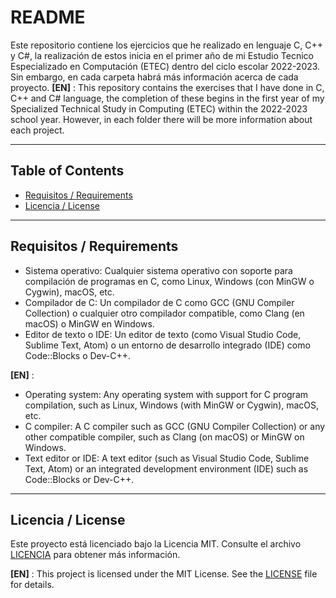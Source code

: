 # README

Este repositorio contiene los ejercicios que he realizado en lenguaje C, C++ y C#, la realización de estos inicia en el primer año de mi Estudio Tecnico Especializado en Computación (ETEC) dentro del ciclo escolar 2022-2023. Sin embargo, en cada carpeta habrá más información acerca de cada proyecto.
**[EN]** : This repository contains the exercises that I have done in C, C++ and C# language, the completion of these begins in the first year of my Specialized Technical Study in Computing (ETEC) within the 2022-2023 school year. However, in each folder there will be more information about each project.

---

## Table of Contents

- [Requisitos / Requirements](#requisitos--requirements)
- [Licencia / License](#licencia--license)


---

## Requisitos / Requirements

- Sistema operativo: Cualquier sistema operativo con soporte para compilación de programas en C, como Linux, Windows (con MinGW o Cygwin), macOS, etc.
- Compilador de C: Un compilador de C como GCC (GNU Compiler Collection) o cualquier otro compilador compatible, como Clang (en macOS) o MinGW en Windows.
- Editor de texto o IDE: Un editor de texto (como Visual Studio Code, Sublime Text, Atom) o un entorno de desarrollo integrado (IDE) como Code::Blocks o Dev-C++.

**[EN]** :

- Operating system: Any operating system with support for C program compilation, such as Linux, Windows (with MinGW or Cygwin), macOS, etc.
- C compiler: A C compiler such as GCC (GNU Compiler Collection) or any other compatible compiler, such as Clang (on macOS) or MinGW on Windows.
- Text editor or IDE: A text editor (such as Visual Studio Code, Sublime Text, Atom) or an integrated development environment (IDE) such as Code::Blocks or Dev-C++.

---

## Licencia / License
Este proyecto está licenciado bajo la Licencia MIT. Consulte el archivo [LICENCIA](LICENCIA) para obtener más información.

**[EN]** :
This project is licensed under the MIT License. See the [LICENSE](LICENSE) file for details.


